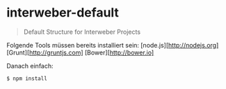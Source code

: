 # interweber-default
> Default Structure for Interweber Projects

Folgende Tools müssen bereits installiert sein: [node.js][http://nodejs.org] [Grunt][http://gruntjs.com] [Bower][http://bower.io]

Danach einfach:

```sh
$ npm install
```

